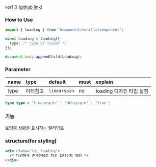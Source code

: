 ver1.0 ([github link](https://github.com/Komponent1/Komponent/tree/master/Vanilla/app/srcs/components/loading))

### How to Use

~~~javascript
import { loading } from 'komponent/vanilla/component';

const Loading = loading({ 
  type: /* type of loader */
});

document.body.appendChild(Loading);
~~~

### Parameter

|name|type|default|must|explain|
|:---|:---|:---|:---|:---|
|type|아래참고|`linearspin`|no|loading 디자인 타입 설정|

~~~typescript
type type = 'linearspin' | 'delayspin' | 'line';
~~~


### 기능
로딩중 상황을 표시하는 엘리먼트

### structure(for styling)
```html
<div class='kui_loading'>
  /* 다양하게 존재하므로 차후 업데이트 예정 */
</div>

```
